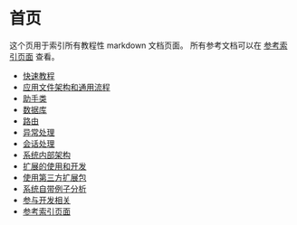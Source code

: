 # 首页

这个页用于索引所有教程性 markdown 文档页面。
所有参考文档可以在 [参考索引页面](ref/index.md) 查看。

- [快速教程](tutorial-quickstart.md)
- [应用文件架构和通用流程](tutorial-general.md)
- [助手类](tutorial-helper.md)
- [数据库](tutorial-db.md)
- [路由](tutorial-route.md)
- [异常处理](tutorial-exception.md)
- [会话处理](tutorial-session.md)
- [系统内部架构](tutorial-arch.md)
- [扩展的使用和开发](tutorial-extension.md)
- [使用第三方扩展包](tutorial-plugin.md)
- [系统自带例子分析](tutorial-sample.md)
- [参与开发相关](tutorial-support.md)
- [参考索引页面](ref/index.md)